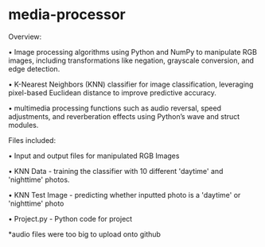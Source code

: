 # media-processor

Overview:

• Image processing algorithms using Python and NumPy to manipulate RGB images, including transformations like negation, grayscale conversion, and edge detection.

• K-Nearest Neighbors (KNN) classifier for image classification, leveraging pixel-based Euclidean distance to improve predictive accuracy.

• multimedia processing functions such as audio reversal, speed adjustments, and reverberation effects using Python’s wave and struct modules.

Files included:

• Input and output files for manipulated RGB Images 

• KNN Data - training the classifier with 10 different 'daytime' and 'nighttime' photos.

• KNN Test Image - predicting whether inputted photo is a 'daytime' or 'nighttime' photo

• Project.py - Python code for project

*audio files were too big to upload onto github
